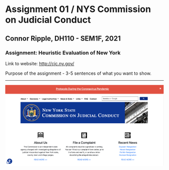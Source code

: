 # Assignment 01 / NYS Commission on Judicial Conduct
## Connor Ripple, DH110 - SEM1F, 2021

### Assignment: Heuristic Evaluation of New York 
Link to website: http://cjc.ny.gov/

Purpose of the assignment - 3-5 sentences of what you want to show. 

---

![Screenshot of the NYS CJC Website](https://github.com/cjripple/DH110-SEM1F/blob/83fe447f7b0019056d2e3644e98f12da8e2c5be5/assignment01/cjc-screenshot.png)

